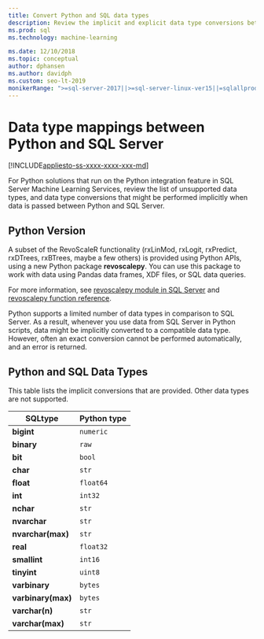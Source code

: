 ```yaml
---
title: Convert Python and SQL data types
description: Review the implicit and explicit data type conversions between Python and SQL Server in data science and machine learning solutions.
ms.prod: sql
ms.technology: machine-learning

ms.date: 12/10/2018  
ms.topic: conceptual
author: dphansen
ms.author: davidph
ms.custom: seo-lt-2019
monikerRange: ">=sql-server-2017||>=sql-server-linux-ver15||=sqlallproducts-allversions"
---
```

# Data type mappings between Python and SQL Server
[!INCLUDE[appliesto-ss-xxxx-xxxx-xxx-md](../../includes/appliesto-ss-xxxx-xxxx-xxx-md.md)]

For Python solutions that run on the Python integration feature in SQL Server Machine Learning Services, review the list of unsupported data types, and data type conversions that might be performed implicitly when data is passed between Python and SQL Server.

## Python Version

A subset of the RevoScaleR functionality (rxLinMod, rxLogit, rxPredict, rxDTrees, rxBTrees, maybe a few others) is provided using Python APIs, using a new Python package **revoscalepy**. You can use this package to work with data using Pandas data frames, XDF files, or SQL data queries.

For more information, see [revoscalepy module in SQL Server](ref-py-revoscalepy.md) and [revoscalepy function reference](https://docs.microsoft.com/r-server/python-reference/revoscalepy/revoscalepy-package).

Python supports a limited number of data types in comparison to SQL Server. As a result, whenever you use data from SQL Server in Python scripts, data might be implicitly converted to a compatible data type. However, often an exact conversion cannot be performed automatically, and an error is returned.

## Python and SQL Data Types

This table lists the implicit conversions that are provided. Other data types are not supported.

|SQLtype|Python type|
|-------|-----------|
|**bigint**|`numeric`|
|**binary**|`raw`|
|**bit**|`bool`|
|**char**|`str`|
|**float**|`float64`|
|**int**|`int32`|
|**nchar**|`str`|
|**nvarchar**|`str`|
|**nvarchar(max)**|`str`|
|**real**|`float32`|
|**smallint**|`int16`|
|**tinyint**|`uint8`|
|**varbinary**|`bytes`|
|**varbinary(max)**|`bytes`|
|**varchar(n)**|`str`|
|**varchar(max)**|`str`|
